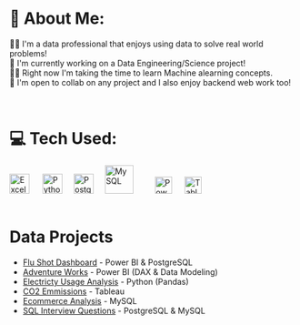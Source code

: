 # 💫 About Me:
👨‍💻 I'm a data professional that enjoys using data to solve real world problems!<br>🚀 I'm currently working on a Data Engineering/Science project! <br>🙇‍♂️ Right now I'm taking the time to learn Machine alearning concepts.<br>🤝 I'm open to collab on any project and I also enjoy backend web work too! 

</br>

# 💻 Tech Used:
<div align="left">
  <img src="https://github.com/nmowens95/nmowens95/assets/126295718/8166f57c-c0fa-4261-8fcd-ea66588f7561" height="35" alt="Excel"/> <img width="15"/>
  <img src="https://cdn.jsdelivr.net/gh/devicons/devicon/icons/python/python-original.svg" height="35" alt="Python"/> <img width="12"/>
  <img src="https://cdn.jsdelivr.net/gh/devicons/devicon/icons/postgresql/postgresql-original.svg" height="35" alt="PostgreSQL"/> <img width="12"/>
  <img src="https://user-images.githubusercontent.com/25181517/183896128-ec99105a-ec1a-4d85-b08b-1aa1620b2046.png" height="50" alt="My SQL"/> <img width="30"/>
  <img src="https://github.com/nmowens95/nmowens95/assets/126295718/e26519e6-9bec-477e-8eb9-8f3770f2dbe9" height="30" alt="Power BI"/> <img width="15"/>
  <img src="https://github.com/nmowens95/nmowens95/assets/126295718/9e5c05b5-6382-4eab-85fa-4022d3e22ffc" height="30" alt="Tableau"/> <img width="15"/>
</div>

</br>

# Data Projects
- [Flu Shot Dashboard](https://github.com/nmowens95/Flu-Shots-Dashboard) - Power BI & PostgreSQL
- [Adventure Works](https://github.com/nmowens95/Adventure-Works) - Power BI (DAX & Data Modeling)
- [Electricty Usage Analysis](https://github.com/nmowens95/Electricity-Usage-Analysis) - Python (Pandas)
- [CO2 Emmissions](https://public.tableau.com/app/profile/nathan.owens/viz/C02Emissions_17123322221570/GlobalCO2Emmissions) - Tableau
- [Ecommerce Analysis](https://github.com/nmowens95/Ecommerce-Analysis/blob/main/web_traffic_analysis.sql) - MySQL
- [SQL Interview Questions](https://github.com/nmowens95/SQL-Practice) - PostgreSQL & MySQL
